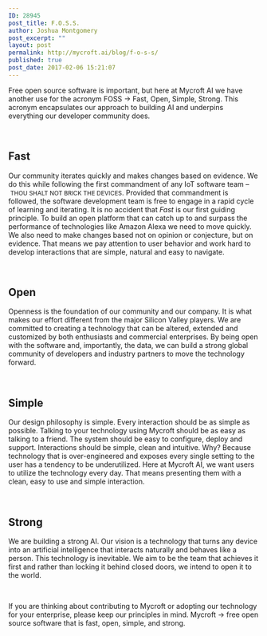 ```yaml
---
ID: 28945
post_title: F.O.S.S.
author: Joshua Montgomery
post_excerpt: ""
layout: post
permalink: http://mycroft.ai/blog/f-o-s-s/
published: true
post_date: 2017-02-06 15:21:07
---
```

Free open source software is important, but here at Mycroft AI we have another use for the acronym FOSS → Fast, Open, Simple, Strong. This acronym encapsulates our approach to building AI and underpins everything our developer community does.

&nbsp;
<h2><i class="fa fa-fast-forward" aria-hidden="true"></i> <strong>Fast</strong></h2>
Our community iterates quickly and makes changes based on evidence. We do this while following the first commandment of any IoT software team – <span style="font-size: 85%;">THOU SHALT NOT BRICK THE DEVICES</span>. Provided that commandment is followed, the software development team is free to engage in a rapid cycle of learning and iterating. It is no accident that <em>Fast</em> is our first guiding principle. To build an open platform that can catch up to and surpass the performance of technologies like Amazon Alexa we need to move quickly. We also need to make changes based not on opinion or conjecture, but on evidence. That means we pay attention to user behavior and work hard to develop interactions that are simple, natural and easy to navigate.

&nbsp;
<h2><i class="fa fa-unlock" aria-hidden="true"></i> <strong>Open</strong></h2>
Openness is the foundation of our community and our company. It is what makes our effort different from the major Silicon Valley players. We are committed to creating a technology that can be altered, extended and customized by both enthusiasts and commercial enterprises. By being open with the software and, importantly, the data, we can build a strong global community of developers and industry partners to move the technology forward.

&nbsp;
<h2><i class="fa fa-paper-plane" aria-hidden="true"></i> <strong>Simple</strong></h2>
Our design philosophy is simple. Every interaction should be as simple as possible. Talking to your technology using Mycroft should be as easy as talking to a friend. The system should be easy to configure, deploy and support. Interactions should be simple, clean and intuitive. Why? Because technology that is over-engineered and exposes every single setting to the user has a tendency to be underutilized. Here at Mycroft AI, we want users to utilize the technology every day. That means presenting them with a clean, easy to use and simple interaction.

&nbsp;
<h2><i class="fa fa-comments" aria-hidden="true"></i> <strong>Strong</strong></h2>
We are building a strong AI. Our vision is a technology that turns any device into an artificial intelligence that interacts naturally and behaves like a person. This technology is inevitable. We aim to be the team that achieves it first and rather than locking it behind closed doors, we intend to open it to the world.

&nbsp;

If you are thinking about contributing to Mycroft or adopting our technology for your enterprise, please keep our principles in mind. Mycroft → free open source software that is fast, open, simple, and strong.

&nbsp;